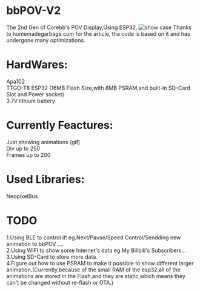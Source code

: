 # bbPOV-V2
The 2nd Gen of Corebb's POV Display,Using ESP32.
![show case](https://raw.githubusercontent.com/RealCorebb/bbPOV-V2/master/image/first.gif)
Thanks to homemadegarbage.com for the article, the code is based on it and has undergone many optimizations.

# HardWares:
Apa102<br/>
TTGO-T8 ESP32  (16MB Flash Size,with 8MB PSRAM,and built-in SD-Card Slot and Power socket)<br/>
3.7V lithium battery

# Currently Feactures:
Just showing animations (gif)<br/>
Div up to 250<br/>
Frames up to 200<br/>


# Used Libraries:
NeopixelBus

# TODO
1.Using BLE to control it! eg.Next/Pause/Speed Control/Sendding new animation to bbPOV ....<br/>
2.Using WIFI to show some Internet's data   eg.My Bilibili's Subscribers...<br/>
3.Using SD-Card to store more data.<br/>
4.Figure out how to use PSRAM to make it possible to show different larger animation.(Currently,because of the small RAM of the esp32,all of the animations are stored in the Flash,and they are static,which means they can't be changed without re-flash or OTA.) 
